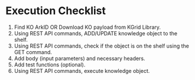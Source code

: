 # Execution Checklist

1. Find KO ArkID OR Download KO payload from KGrid Library.
2. Using REST API commands, ADD/UPDATE knowledge object to the shelf.
3. Using REST API commands, check if the object is on the shelf using the GET command.
4. Add body \(input parameters\) and necessary headers.
5. Add test functions \(optional\).
6. Using REST API commands, execute knowledge object.



